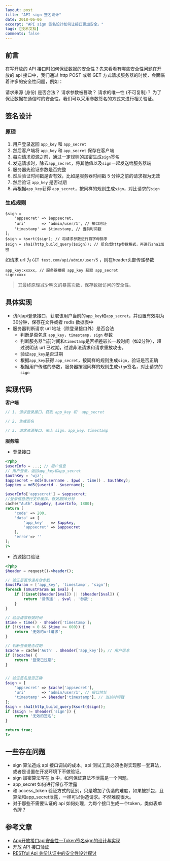 ```yaml
---
layout: post
title: "API sign 签名设计"
date: 2018-06-06
excerpt: "API sign 签名设计如何让接口更加安全。"
tags: [技术文档]
comments: false
---
```

## 前言

在写开放的 API 接口时如何保证数据的安全性？先来看看有哪些安全性问题在开放的 api 接口中，我们通过 http POST 或者 GET 方式请求服务器的时候，会面临着许多的安全性问题，例如：

请求来源 (身份) 是否合法？
请求参数被篡改？
请求的唯一性 (不可复制)？
为了保证数据在通信时的安全性，我们可以采用参数签名的方式来进行相关验证。
​
## 签名设计

### 原理

1. 用户登录返回 ``app_key`` 和 ``app_secret``
2. 然后客户端将 ``app_key`` 和 ``app_secret`` 保存在客户端
3. 每次请求资源之前，通过一定规则的加密生成``sign``签名
4. 发送请求时，除去``app_secret``，将其他值以及``sign``一起发送给服务器端
5. 服务器先验证参数是否完整
6. 然后验证时间戳是否有效，比如是服务器时间戳 5 分钟之前的请求视为无效
7. 然后验证 ``app_key`` 是否过期
8. 再根据``app_key``获得 ``app_secret``，按同样的规则生成``sign``，对比请求的``sign``


### 生成规则

```
$sign =
    'appsecret' => $appsecret,
    'uri'       => 'admin/user/1', // 接口地址
    'timestamp' => $timestamp, // 当前时间戳
];
$sign = ksort($sign); // 将请求参数进行首字母排序
$sign = sha1(http_build_query($sign)); // 组合成http参数格式，再进行sha1加密
```
如请求 url 为 ``GET test.com/api/admin/user/5`` ，则在header头部传递参数
```
app_key:xxxxx, // 服务器根据 app_key 获取 app_secret
sign:xxxx
```
>其最终原理减少明文的暴露次数，保存数据访问的安全性。


## 具体实现

- 访问api登录接口，获取该用户当前的``app_key``和``app_secret``，并设置有效期为30分钟，保存在文件或者 redis 数据表中
- 服务器判断请求 url 地址（除登录接口外）是否合法
    - 判断是否包含 ``app_key``，``timestamp``，``sign`` 参数
    - 判断服务器当前时间和``timestamp``是否相差较长一段时间（如2分钟），超过说明该 url 已过期，过滤非法请求和请求重放攻击。
    - 验证``app_key``是否过期
    - 根据``app_key``获得 ``app_secret``，按同样的规则生成``sign``，验证是否正确
    - 根据用户传递的参数，服务器按照同样的规则生成``sign``签名，对比请求的``sign``

##  实现代码

**客户端**

```php
// 1. 请求登录接口，获取 app_key 和  app_secret

// 2. 生成签名

// 3. 请求资源接口，带上 sign、app_key、timestamp
```

**服务端**

- 登录接口
```php
<?php
$userInfo = ...; // 用户信息
// 用户登录，返回app_key和app_secret
$authKey = 'wjz';
$appsecret = md5($username . $pwd . time() . $authKey);
$appkey = md5($userid . $username);

$userInfo['appsecret'] = $appsecret;
//登录信息进行文件缓存，有效期30分钟
cache("Auth".$appKey, $userInfo, 1800);
return [
    'code' => 200,
    'data' => [
        'app_key'   => $appkey,
        'appsecret' => $appsecret
    ],
    'error'=> ''
];
?>
```
- 资源接口验证
```php
<?php
$header = request()->header();

// 验证是否传递有效参数
$mustParam = ['app_key', 'timestamp', 'sign'];
foreach ($mustParam as $val) {
    if (!isset($header[$val]) || !$header[$val]) {
        return '请传递' . $val . '参数';
    }
}

// 验证请求有效时间
$time = time() - $header['timestamp'];
if (!($time > 0 && $time <= 600)) {
    return '无效的url请求';
}

// 判断登录是否过期
$cache = cache('Auth' . $header['app_key']); // 用户信息
if (!$cache) {
    return '登录已过期';
}


// 验证签名是否正确
$sign = [
    'appsecret' => $cache['appsecret'],
    'uri'       => 'admin/user/1', // 接口地址
    'timestamp' => $header['timestamp'], // 当前时间戳
];
$sign = sha1(http_build_query(ksort($sign));
if ($sign != $header['sign']) {
    return '无效的签名';
}

return true;
?>
```
## 一些存在问题
- sign 算法造成 api 接口调试的成本。api 测试工具必须也得实现那一套算法，或者是设置在开发环境下不做验证。
- sign 加密算法写在 js 中，如何保证算法不泄露是一个问题。
- app_secret 如何进行保存不泄露
- 和 access_token 验证方式的区别，只是增加了伪造的难度，如果被抓包，且算法和app_secret泄露，一样可以伪造请求。不然难度很大。
- 对于那些不需要认证的 api 如何处理，为每个接口生成一个token，类似表单令牌？


## 参考文章
 - [App开放接口api安全性—Token签名sign的设计与实现](http://blog.csdn.net/fengshizty/article/details/48754609)
 - [开放 API 接口验证](http://blog.bflyer.com/2016/06/20/%E5%BC%80%E6%94%BEAPI%E6%8E%A5%E5%8F%A3%E9%AA%8C%E8%AF%81/)
 - [RESTful Api 身份认证中的安全性设计探讨](https://mengkang.net/625.html)
